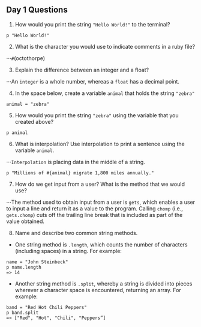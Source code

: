 ## Day 1 Questions

1. How would you print the string `"Hello World!"` to the terminal?
```
p "Hello World!"
```
2. What is the character you would use to indicate comments in a ruby file?

⋅⋅⋅`#`(octothorpe)

3. Explain the difference between an integer and a float?

⋅⋅⋅An `integer` is a whole number, whereas a `float` has a decimal point.

4. In the space below, create a variable `animal` that holds the string `"zebra"`
```
animal = "zebra"
```
5. How would you print the string `"zebra"` using the variable that you created above?
```
p animal
```
6. What is interpolation? Use interpolation to print a sentence using the variable `animal`.

⋅⋅⋅`Interpolation` is placing data in the middle of a string.
```
p "Millions of #{animal} migrate 1,800 miles annually."
```
7. How do we get input from a user? What is the method that we would use?

⋅⋅⋅The method used to obtain input from a user is `gets`, which enables a user to input a line and return it as a value to the program. Calling `chomp` (i.e., `gets.chomp`) cuts off the trailing line break that is included as part of the value obtained.

8. Name and describe two common string methods.
* One string method is `.length`, which counts the number of characters (including spaces) in a string. For example:
```
name = "John Steinbeck"
p name.length
=> 14
```

* Another string method is `.split`, whereby a string is divided into pieces wherever a character space is encountered, returning an array. For example:
```
band = "Red Hot Chili Peppers"
p band.split
=> ["Red", "Hot", "Chili", "Peppers”]
```
